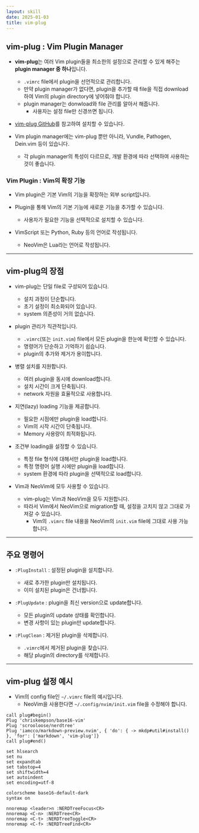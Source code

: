 ```yaml
---
layout: skill
date: 2025-01-03
title: vim-plug
---
```





## vim-plug : Vim Plugin Manager

- **vim-plug**는 여러 Vim plugin들을 최소한의 설정으로 관리할 수 있게 해주는 **plugin manager 중 하나**입니다.
    - `.vimrc` file에서 plugin을 선언적으로 관리합니다.
    - 만약 plugin manager가 없다면, plugin을 추가할 때 file을 직접 download하여 Vim의 plugin directory에 넣어줘야 합니다.
    - plugin manager는 donwload와 file 관리를 알아서 해줍니다.
        - 사용자는 설정 file만 신경쓰면 됩니다.

- [vim-plug GitHub](https://github.com/junegunn/vim-plug)를 참고하여 설치할 수 있습니다.

- Vim plugin manager에는 vim-plug 뿐만 아니라, Vundle, Pathogen, Dein.vim 등이 있습니다.
    - 각 plugin manager의 특성이 다르므로, 개발 환경에 따라 선택하여 사용하는 것이 좋습니다.


### Vim Plugin : Vim의 확장 기능

- Vim plugin은 기본 Vim의 기능을 확장하는 외부 script입니다.

- Plugin을 통해 Vim의 기본 기능에 새로운 기능을 추가할 수 있습니다.
    - 사용자가 필요한 기능을 선택적으로 설치할 수 있습니다.

- VimScript 또는 Python, Ruby 등의 언어로 작성됩니다.
    - NeoVim은 Lua라는 언어로 작성됩니다.




---





## vim-plug의 장점

- vim-plug는 단일 file로 구성되어 있습니다.
    - 설치 과정이 단순합니다.
    - 초기 설정이 최소화되어 있습니다.
    - system 의존성이 거의 없습니다.

- plugin 관리가 직관적입니다.
    - `.vimrc`(또는 `init.vim`) file에서 모든 plugin을 한눈에 확인할 수 있습니다.
    - 명령어가 단순하고 기억하기 쉽습니다.
    - plugin의 추가와 제거가 용이합니다.

- 병렬 설치를 지원합니다.
    - 여러 plugin을 동시에 download합니다.
    - 설치 시간이 크게 단축됩니다.
    - network 자원을 효율적으로 사용합니다.

- 지연(lazy) loading 기능을 제공합니다.
    - 필요한 시점에만 plugin을 load합니다.
    - Vim의 시작 시간이 단축됩니다.
    - Memory 사용량이 최적화됩니다.

- 조건부 loading을 설정할 수 있습니다.
    - 특정 file 형식에 대해서만 plugin을 load합니다.
    - 특정 명령어 실행 시에만 plugin을 load합니다.
    - system 환경에 따라 plugin을 선택적으로 load합니다.

- Vim과 NeoVim에 모두 사용할 수 있습니다.
    - vim-plug는 Vim과 NeoVim을 모두 지원합니다.
    - 따라서 Vim에서 NeoVim으로 migration할 때, 설정을 고치지 않고 그대로 가져갈 수 있습니다.
        - Vim의 `.vimrc` file 내용을 NeoVim의 `init.vim` file에 그대로 사용 가능합니다.




---




## 주요 명령어

- `:PlugInstall` : 설정된 plugin을 설치합니다.
    - 새로 추가한 plugin만 설치됩니다.
    - 이미 설치된 plugin은 건너뜁니다.

- `:PlugUpdate` : plugin을 최신 version으로 update합니다.
    - 모든 plugin의 update 상태를 확인합니다.
    - 변경 사항이 있는 plugin만 update합니다.

- `:PlugClean` : 제거된 plugin을 삭제합니다.
    - `.vimrc`에서 제거된 plugin을 찾습니다.
    - 해당 plugin의 directory를 삭제합니다.




---




## vim-plug 설정 예시

- Vim의 config file인 `~/.vimrc` file의 예시입니다.
    - NeoVim을 사용한다면 `~/.config/nvim/init.vim` file을 수정해야 합니다.

```vim
call plug#begin()
Plug 'chriskempson/base16-vim'
Plug 'scrooloose/nerdtree'
Plug 'iamcco/markdown-preview.nvim', { 'do': { -> mkdp#util#install() }, 'for': ['markdown', 'vim-plug']}
call plug#end()

set hlsearch
set nu
set expandtab
set tabstop=4
set shiftwidth=4
set autoindent
set encoding=utf-8

colorscheme base16-default-dark
syntax on

nnoremap <leader>n :NERDTreeFocus<CR>
nnoremap <C-n> :NERDTree<CR>
nnoremap <C-t> :NERDTreeToggle<CR>
nnoremap <C-f> :NERDTreeFind<CR>
```

